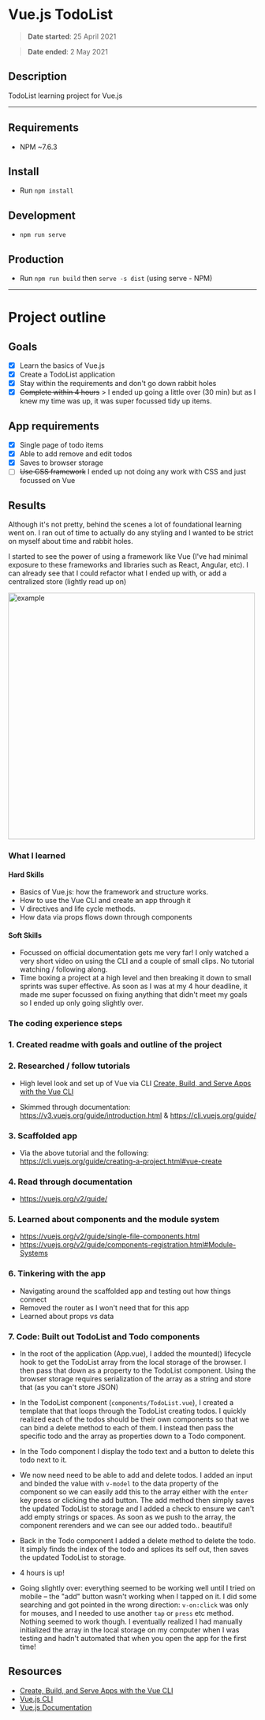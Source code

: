 # Vue.js TodoList

> **Date started**: 25 April 2021

> **Date ended**: 2 May 2021

## Description

TodoList learning project for Vue.js

---

## Requirements

- NPM ~7.6.3

## Install

- Run `npm install`

## Development

- `npm run serve`

## Production

- Run `npm run build` then `serve -s dist` (using serve - NPM)

---

# Project outline

## Goals

- [x] Learn the basics of Vue.js
- [x] Create a TodoList application
- [x] Stay within the requirements and don't go down rabbit holes
- [x] ~~Complete within 4 hours~~ > I ended up going a little over (30 min) but as I knew my time was up, it was super focussed tidy up items.

## App requirements

- [x] Single page of todo items
- [x] Able to add remove and edit todos
- [x] Saves to browser storage
- [ ] ~~Use CSS framework~~ I ended up not doing any work with CSS and just focussed on Vue

## Results

Although it's not pretty, behind the scenes a lot of foundational learning went on. I ran out of time to actually do any styling and I wanted to be strict on myself about time and rabbit holes.

I started to see the power of using a framework like Vue (I've had minimal exposure to these frameworks and libraries such as React, Angular, etc). I can already see that I could refactor what I ended up with, or add a centralized store (lightly read up on)

<img width="500" alt="example" src="https://github.com/richardaspinall/vuejs-todolist/blob/main/docs/TodoList.png">

### What I learned

#### Hard Skills

- Basics of Vue.js: how the framework and structure works.
- How to use the Vue CLI and create an app through it
- V directives and life cycle methods.
- How data via props flows down through components

#### Soft Skills

- Focussed on official documentation gets me very far! I only watched a very short video on using the CLI and a couple of small clips. No tutorial watching / following along.
- Time boxing a project at a high level and then breaking it down to small sprints was super effective. As soon as I was at my 4 hour deadline, it made me super focussed on fixing anything that didn't meet my goals so I ended up only going slightly over.

### The coding experience steps

### 1. Created readme with goals and outline of the project

### 2. Researched / follow tutorials

- High level look and set up of Vue via CLI [Create, Build, and Serve Apps with the Vue CLI](https://www.youtube.com/watch?app=desktop&v=WmrawkHYMTg&feature=youtu.be)

- Skimmed through documentation: https://v3.vuejs.org/guide/introduction.html & https://cli.vuejs.org/guide/

### 3. Scaffolded app

- Via the above tutorial and the following: https://cli.vuejs.org/guide/creating-a-project.html#vue-create

### 4. Read through documentation

- https://vuejs.org/v2/guide/

### 5. Learned about components and the module system

- https://vuejs.org/v2/guide/single-file-components.html
- https://vuejs.org/v2/guide/components-registration.html#Module-Systems

### 6. Tinkering with the app

- Navigating around the scaffolded app and testing out how things connect
- Removed the router as I won't need that for this app
- Learned about props vs data

### 7. Code: Built out TodoList and Todo components

- In the root of the application (App.vue), I added the mounted() lifecycle hook to get the TodoList array from the local storage of the browser. I then pass that down as a property to the TodoList component. Using the browser storage requires serialization of the array as a string and store that (as you can't store JSON)

- In the TodoList component (`components/TodoList.vue`), I created a template that that loops through the TodoList creating todos. I quickly realized each of the todos should be their own components so that we can bind a delete method to each of them. I instead then pass the specific todo and the array as properties down to a Todo component.

- In the Todo component I display the todo text and a button to delete this todo next to it.

- We now need need to be able to add and delete todos. I added an input and binded the value with `v-model` to the data property of the component so we can easily add this to the array either with the `enter` key press or clicking the add button. The add method then simply saves the updated TodoList to storage and I added a check to ensure we can't add empty strings or spaces. As soon as we push to the array, the component rerenders and we can see our added todo.. beautiful!

- Back in the Todo component I added a delete method to delete the todo. It simply finds the index of the todo and splices its self out, then saves the updated TodoList to storage.

- 4 hours is up!

- Going slightly over: everything seemed to be working well until I tried on mobile – the "add" button wasn't working when I tapped on it. I did some searching and got pointed in the wrong direction: `v-on:click` was only for mouses, and I needed to use another `tap` or `press` etc method. Nothing seemed to work though. I eventually realized I had manually initialized the array in the local storage on my computer when I was testing and hadn't automated that when you open the app for the first time!

## Resources

- [Create, Build, and Serve Apps with the Vue CLI](https://www.youtube.com/watch?app=desktop&v=WmrawkHYMTg&feature=youtu.be)
- [Vue.js CLI](https://cli.vuejs.org/guide/creating-a-project.html#vue-create)
- [Vue.js Documentation](https://cli.vuejs.org/guide/)
